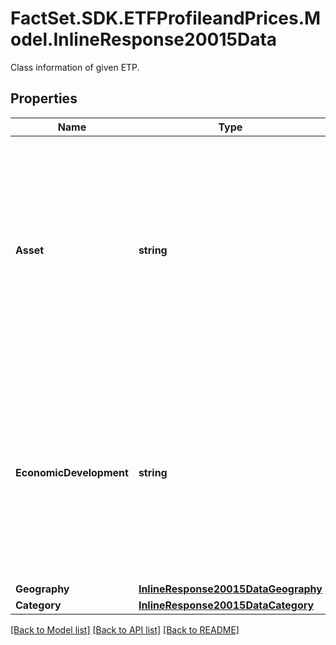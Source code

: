 # FactSet.SDK.ETFProfileandPrices.Model.InlineResponse20015Data
Class information of given ETP.

## Properties

Name | Type | Description | Notes
------------ | ------------- | ------------- | -------------
**Asset** | **string** | Asset class of ETP holdings (Equity, Fixed Income, Currency, Commodities, Asset Allocation, or Alternatives), text and standardized value available. This data is available for all the regions. | [optional] 
**EconomicDevelopment** | **string** | The country development level of the ETP&#39;s holdings (Developed, Emerging, Frontier, or Blended), text and standardized value available. This data is available for all the regions. | [optional] 
**Geography** | [**InlineResponse20015DataGeography**](InlineResponse20015DataGeography.md) |  | [optional] 
**Category** | [**InlineResponse20015DataCategory**](InlineResponse20015DataCategory.md) |  | [optional] 

[[Back to Model list]](../README.md#documentation-for-models) [[Back to API list]](../README.md#documentation-for-api-endpoints) [[Back to README]](../README.md)

